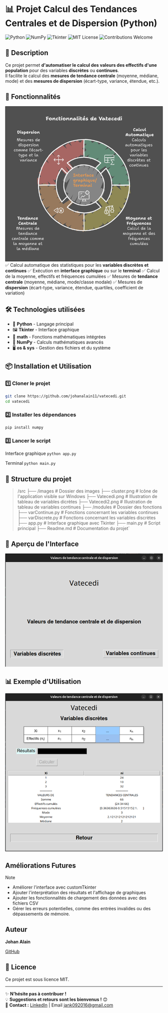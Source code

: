 
# 📊 Projet Calcul des Tendances Centrales et de Dispersion (Python)

![Python](https://img.shields.io/badge/Python-3.8%2B-blue?style=for-the-badge&logo=python) ![NumPy](https://img.shields.io/badge/NumPy-Mathematics-blue?style=for-the-badge&logo=numpy) ![Tkinter](https://img.shields.io/badge/Tkinter-GUI-orange?style=for-the-badge) ![MIT License](https://img.shields.io/badge/License-MIT-green?style=for-the-badge) ![Contributions Welcome](https://img.shields.io/badge/Contributions-Welcome-brightgreen?style=for-the-badge)

## 📖 Description
Ce projet permet **d'automatiser le calcul des valeurs des effectifs d'une population** pour des variables **discrètes** ou **continues**.  
Il facilite le calcul des **mesures de tendance centrale** (moyenne, médiane, mode) et des **mesures de dispersion** (écart-type, variance, étendue, etc.).

## 🚀 Fonctionnalités

![Fonctionnalités](./images/fonctionnalites.png "Fonctionnalités de Vatecedi")
✅ Calcul automatique des statistiques pour les **variables discrètes et continues**
 ✅ Exécution en **interface graphique** ou sur le **terminal**
 ✅ Calcul de la moyenne, effectifs et fréquences cumulées
 ✅ Mesures de **tendance centrale** (moyenne, médiane, mode/classe modale) 
 ✅ Mesures de **dispersion** (écart-type, variance, étendue, quartiles, coefficient de variation) 

## 🛠️ Technologies utilisées
- 🐍 **Python** - Langage principal  
- 🖼 **Tkinter** - Interface graphique
- 📏 **math** - Fonctions mathématiques intégrées
- 🧮 **NumPy** - Calculs mathématiques avancés
- 🖥 **os & sys** - Gestion des fichiers et du système

## 📦 Installation et Utilisation

### 1️⃣ Cloner le projet
```sh
git clone https://github.com/johanalain11/vatecedi.git
cd vatecedi
```

### 2️⃣ Installer les dépendances
```sh
pip install numpy
```

### 3️⃣ Lancer le script

Interface graphique
`python app.py` 

Terminal
`python main.py`

## 📂 Structure du projet

>/src
 ├── /images 	# Dossier des images
 	 ├── cluster.png       # Icône de l'application visible sur Windows
	 ├── Vatecedi.png	# Illustration de tableau de variables dicrètes
	 ├── Vatecedi2.png	# Illustration de tableau de variables continues
 ├── /modules 	# Dossier des fonctions
	 ├── varContinue.py # Fonctions concernant les variables continues
	 ├── varDiscrete.py   # Fonctions concernant les variables discrètes
 ├── app.py          	# Interface graphique avec Tkinter
 ├── main.py     	# Script principal
├── Readme.md      	 # Documentation du projet`


## 🎨 Aperçu de l'Interface
![Interface](./images/apercu.png "Interface de l'application")

## 📊 Exemple d'Utilisation

![Exemple d'utilisation](./images/utilisation.png  "Valeurs statistiques de variables discrètes")

## Améliorations Futures
>[!NOTE]
>
>* Améliorer l'interface avec customTkinter
>* Ajouter l'interprétation des résultats et l'affichage de graphiques
>* Ajouter les fonctionnalités de chargement des données avec des fichiers CSV
>* Gérer les erreurs potentielles, comme des entrées invalides ou des dépassements de mémoire.

## Auteur
**Johan Alain**

[GitHub](https://github.com/johanalain11/)

## 📜 Licence

Ce projet est sous licence MIT.

----------

✨ **N’hésite pas à contribuer !**  
💡 **Suggestions et retours sont les bienvenus !** 😊  
📩 **Contact :** [LinkedIn](www.linkedin.com/in/johanalain11) | Email [jank092016@gmail.com](mailto:jank092016@gmail.com)


